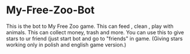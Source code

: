 # My-Free-Zoo-Bot
This is the bot to My Free Zoo game. This can feed , clean , play with animals.  This can collect money, trash and more. You can use this to give stars to ur friend (just start bot and go to "friends" in game. (Giving stars working only in polish and english game version.)


